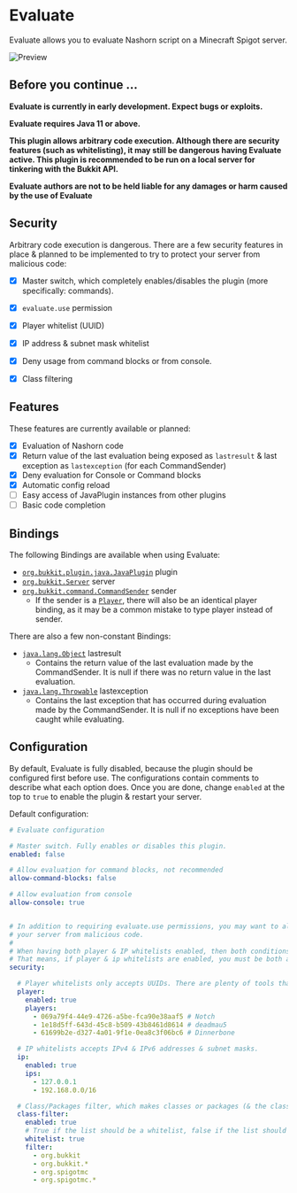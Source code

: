 # Evaluate

Evaluate allows you to evaluate Nashorn script on a Minecraft Spigot server.

![Preview](https://i.imgur.com/HceSr34.gif)

## Before you continue ...

**Evaluate is currently in early development. Expect bugs or exploits.**

**Evaluate requires Java 11 or above.**

**This plugin allows arbitrary code execution. Although there are security features (such as whitelisting),
it may still be dangerous having Evaluate active. This plugin is recommended to be run on a local server for tinkering
with the Bukkit API.**

**Evaluate authors are not to be held liable for any damages or harm caused by the use of Evaluate**

## Security

Arbitrary code execution is dangerous. There are a few security features in place & planned to be implemented to try to
protect your server from malicious code:
- [x] Master switch, which completely enables/disables the plugin (more specifically: commands).
- [x] `evaluate.use` permission
- [x] Player whitelist (UUID)
- [x] IP address & subnet mask whitelist
- [x] Deny usage from command blocks or from console.
- [x] Class filtering


## Features

These features are currently available or planned:

- [x] Evaluation of Nashorn code
- [x] Return value of the last evaluation being exposed as `lastresult` & last exception as `lastexception` 
  (for each CommandSender)
- [x] Deny evaluation for Console or Command blocks
- [x] Automatic config reload
- [ ] Easy access of JavaPlugin instances from other plugins
- [ ] Basic code completion

## Bindings

The following Bindings are available when using Evaluate:
- [`org.bukkit.plugin.java.JavaPlugin`](https://hub.spigotmc.org/javadocs/bukkit/org/bukkit/plugin/java/JavaPlugin.html) plugin
- [`org.bukkit.Server`](https://hub.spigotmc.org/javadocs/bukkit/org/bukkit/Server.html) server
- [`org.bukkit.command.CommandSender`](https://hub.spigotmc.org/javadocs/bukkit/org/bukkit/command/CommandSender.html) sender
  - If the sender is a [`Player`](https://hub.spigotmc.org/javadocs/bukkit/org/bukkit/entity/Player.html), there will
    also be an identical player binding, as it may be a common mistake to type player instead of sender.
    
There are also a few non-constant Bindings:
- [`java.lang.Object`](https://docs.oracle.com/javase/7/docs/api/java/lang/Object.html) lastresult
  - Contains the return value of the last evaluation made by the CommandSender. It is null if there was no return value
    in the last evaluation.
- [`java.lang.Throwable`](https://docs.oracle.com/javase/7/docs/api/java/lang/Throwable.html) lastexception
  - Contains the last exception that has occurred during evaluation made by the CommandSender. It is null if no
    exceptions have been caught while evaluating.

## Configuration

By default, Evaluate is fully disabled, because the plugin should be configured first before use.
The configurations contain comments to describe what each option does. Once you are done, change `enabled` at the top
to `true` to enable the plugin & restart your server.

Default configuration:
```yaml
# Evaluate configuration

# Master switch. Fully enables or disables this plugin.
enabled: false

# Allow evaluation for command blocks, not recommended
allow-command-blocks: false

# Allow evaluation from console
allow-console: true


# In addition to requiring evaluate.use permissions, you may want to also set up additional security features to protect
# your server from malicious code.
#
# When having both player & IP whitelists enabled, then both conditions MUST be met.
# That means, if player & ip whitelists are enabled, you must be both a whitelisted player & a whitelisted IP address.
security:

  # Player whitelists only accepts UUIDs. There are plenty of tools that can find your UUID, such as https://mcuuid.net/
  player:
    enabled: true
    players:
      - 069a79f4-44e9-4726-a5be-fca90e38aaf5 # Notch
      - 1e18d5ff-643d-45c8-b509-43b8461d8614 # deadmau5
      - 61699b2e-d327-4a01-9f1e-0ea8c3f06bc6 # Dinnerbone

  # IP whitelists accepts IPv4 & IPv6 addresses & subnet masks.
  ip:
    enabled: true
    ips:
      - 127.0.0.1
      - 192.168.0.0/16

  # Class/Packages filter, which makes classes or packages (& the classes in them) inaccessible.
  class-filter:
    enabled: true
    # True if the list should be a whitelist, false if the list should be a blacklist
    whitelist: true
    filter:
      - org.bukkit
      - org.bukkit.*
      - org.spigotmc
      - org.spigotmc.*

```
